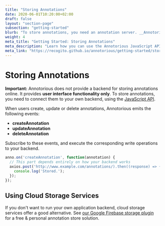```yaml
---
title: "Storing Annotations"
date: 2020-06-01T10:20:00+02:00
draft: false
layout: "section-page"
subsection: "getting-started"
blurb: "To store annotations, you need an annotation server. __Annotorious does not come with built-in storage__. Learn how you can use the JavaScript API to set up your own solution that fits your needs." 
weight: 4
meta_title: "Getting Started: Storing Annotations"
meta_description: "Learn how you can use the Annotorious JavaScript API to integrate a storage backend"
meta_link: "https://recogito.github.io/annotorious/getting-started/storing-annotations"
---
```


# Storing Annotations

__Important:__ Annotorious does not provide a backend for storing annotations online. It provides 
__user interface functionality only__. To store annotations, you need to connect them to your own 
backend, using the [JavaScript API](/annotorious/api-docs/).

When users create, update or delete annotations, Annotorious emits the following events:

- __createAnnotation__
- __updateAnnotation__
- __deleteAnnotation__

Subscribe to these events, and execute the corresponding write operations to your backend. 

```javascript
anno.on('createAnnotation', function(annotation) {
  // This part depends entirely on how your backend works
  axios.post('http://www.example.com/annotations/).then((response) => {
    console.log('Stored.');
  });
});
```

## Using Cloud Storage Services

If you don't want to run your own application backend, cloud storage services offer a good alternative.
See [our Google Firebase storage plugin](https://recogito.github.io/guides/using-firebase-for-storage/) for a free & personal annotation store solution.
